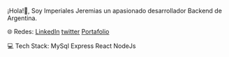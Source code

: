 ¡Hola!👋, Soy Imperiales Jeremias un apasionado desarrollador Backend de Argentina.

🌐 Redes: 
[LinkedIn](https://www.linkedin.com/in/jeremiasleonimperiales/)
[twitter](https://twitter.com/Jeremias_dev)
[Portafolio](https://imperiales-jeremias.vercel.app/)

💻 Tech Stack: MySql Express React NodeJs

<!--
**imperialesjeremias/imperialesjeremias** is a ✨ _special_ ✨ repository because its `README.md` (this file) appears on your GitHub profile.

Here are some ideas to get you started:

- 🔭 I’m currently working on ...
- 🌱 I’m currently learning ...
- 👯 I’m looking to collaborate on ...
- 🤔 I’m looking for help with ...
- 💬 Ask me about ...
- 📫 How to reach me: ...
- 😄 Pronouns: ...
- ⚡ Fun fact: ...
-->
